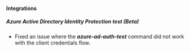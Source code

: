 
#### Integrations
##### Azure Active Directory Identity Protection test (Beta)
- Fixed an issue where the ***azure-ad-auth-test*** command did not work with the client credentials flow.

